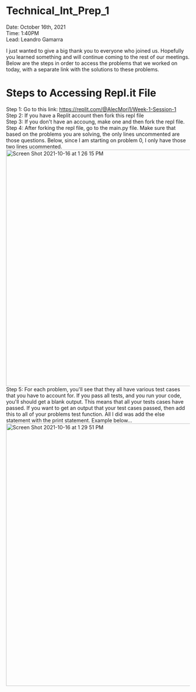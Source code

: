 # Technical_Int_Prep_1

Date: October 16th, 2021 <br>
Time: 1:40PM <br>
Lead: Leandro Gamarra <br>

I just wanted to give a big thank you to everyone who joined us. Hopefully you learned something and will continue coming to the rest of our meetings. Below are the steps in order to access the problems that we worked on today, with a separate link with the solutions to these problems.

# Steps to Accessing Repl.it File

Step 1: Go to this link: https://replit.com/@AlecMori1/Week-1-Session-1 <br>
Step 2: If you have a Replit account then fork this repl file <br>
Step 3: If you don't have an accoung, make one and then fork the repl file. <br>
Step 4: After forking the repl file, go to the main.py file. Make sure that based on the problems you are solving, the only lines uncommented are those questions. Below, since I am starting on problem 0, I only have those two lines ucommented. <br> 
<img width="647" alt="Screen Shot 2021-10-16 at 1 26 15 PM" src="https://user-images.githubusercontent.com/33881291/137596676-2078d795-371a-4eee-91ce-b74e687fa9c7.png"> <br>
Step 5: For each problem, you'll see that they all have various test cases that you have to account for. If you pass all tests, and you run your code, you'll should get a blank output. This means that all your tests cases have passed. If you want to get an output that your test cases passed, then add this to all of your problems test function. All I did was add the else statement with the print statement. Example below... <br>
<img width="718" alt="Screen Shot 2021-10-16 at 1 29 51 PM" src="https://user-images.githubusercontent.com/33881291/137596782-2bb0382d-5887-40f7-899e-6e666ca2c10c.png">
